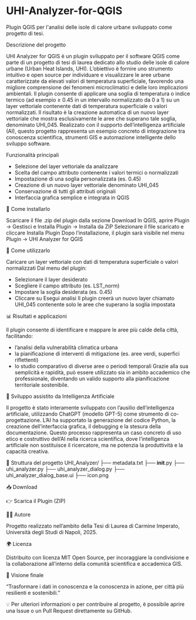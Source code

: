 # UHI-Analyzer-for-QGIS
Plugin QGIS per l'analisi delle isole di calore urbane sviluppato come progetto di tesi.

Descrizione del progetto

UHI Analyzer for QGIS è un plugin sviluppato per il software QGIS come parte di un progetto di tesi di laurea dedicato allo studio delle isole di calore urbane (Urban Heat Islands, UHI).
L’obiettivo è fornire uno strumento intuitivo e open source per individuare e visualizzare le aree urbane caratterizzate da elevati valori di temperatura superficiale, favorendo una migliore comprensione dei fenomeni microclimatici e delle loro implicazioni ambientali.
Il plugin consente di applicare una soglia di temperatura o indice termico (ad esempio ≥ 0.45 in un intervallo normalizzato da 0 a 1) su un layer vettoriale contenente dati di temperatura superficiale o valori normalizzati.
Il risultato è la creazione automatica di un nuovo layer vettoriale che mostra esclusivamente le aree che superano tale soglia, denominato UHI_045.
Realizzato con il supporto dell’intelligenza artificiale (AI), questo progetto rappresenta un esempio concreto di integrazione tra conoscenza scientifica, strumenti GIS e automazione intelligente dello sviluppo software.

Funzionalità principali
- Selezione del layer vettoriale da analizzare
- Scelta del campo attributo contenente i valori termici o normalizzati
- Impostazione di una soglia personalizzata (es. 0.45)
- Creazione di un nuovo layer vettoriale denominato UHI_045
- Conservazione di tutti gli attributi originali
- Interfaccia grafica semplice e integrata in QGIS

🧩 Come installarlo

Scaricare il file .zip del plugin dalla sezione Download
In QGIS, aprire Plugin → Gestisci e Installa Plugin → Installa da ZIP
Selezionare il file scaricato e cliccare Installa Plugin
Dopo l’installazione, il plugin sarà visibile nel menu Plugin → UHI Analyzer for QGIS

🧭 Come utilizzarlo

Caricare un layer vettoriale con dati di temperatura superficiale o valori normalizzati
Dal menu del plugin:
- Selezionare il layer desiderato
- Scegliere il campo attributo (es. LST_norm)
- Impostare la soglia desiderata (es. 0.45)
- Cliccare su Esegui analisi
Il plugin creerà un nuovo layer chiamato UHI_045 contenente solo le aree che superano la soglia impostata

📊 Risultati e applicazioni

Il plugin consente di identificare e mappare le aree più calde della città, facilitando:
- l’analisi della vulnerabilità climatica urbana
- la pianificazione di interventi di mitigazione (es. aree verdi, superfici riflettenti)
- lo studio comparativo di diverse aree o periodi temporali
Grazie alla sua semplicità e rapidità, può essere utilizzato sia in ambito accademico che professionale, diventando un valido supporto alla pianificazione territoriale sostenibile.

🤖 Sviluppo assistito da Intelligenza Artificiale

Il progetto è stato interamente sviluppato con l’ausilio dell’intelligenza artificiale, utilizzando ChatGPT (modello GPT-5) come strumento di co-progettazione.
L’AI ha supportato la generazione del codice Python, la creazione dell’interfaccia grafica, il debugging e la stesura della documentazione.
Questo processo rappresenta un caso concreto di uso etico e costruttivo dell’AI nella ricerca scientifica, dove l’intelligenza artificiale non sostituisce il ricercatore, ma ne potenzia la produttività e la capacità creativa.

📁 Struttura del progetto
UHI_Analyzer/
├── metadata.txt
├── __init__.py
├── uhi_analyzer.py
├── uhi_analyzer_dialog.py
├── uhi_analyzer_dialog_base.ui
├── icon.png

📥 Download

👉 Scarica il Plugin (ZIP)

🧑‍💻 Autore

Progetto realizzato nell’ambito della Tesi di Laurea di
Carmine Imperato,
Università degli Studi di Napoli, 2025.

🌍 Licenza

Distribuito con licenza MIT Open Source, per incoraggiare la condivisione e la collaborazione all’interno della comunità scientifica e accademica GIS.

🎯 Visione finale

“Trasformare i dati in conoscenza e la conoscenza in azione, per città più resilienti e sostenibili.”

💡 Per ulteriori informazioni o per contribuire al progetto, è possibile aprire una Issue o un Pull Request direttamente su GitHub.
